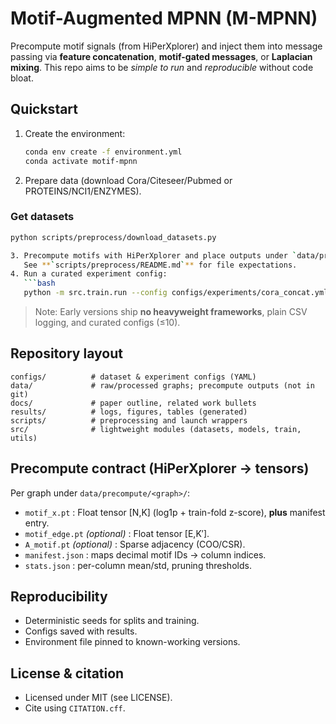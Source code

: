 # Motif-Augmented MPNN (M-MPNN)

Precompute motif signals (from HiPerXplorer) and inject them into message passing
via **feature concatenation**, **motif-gated messages**, or **Laplacian mixing**.
This repo aims to be *simple to run* and *reproducible* without code bloat.

## Quickstart
1. Create the environment:
   ```bash
   conda env create -f environment.yml
   conda activate motif-mpnn
   ```
2. Prepare data (download Cora/Citeseer/Pubmed or PROTEINS/NCI1/ENZYMES).
### Get datasets
```bash
python scripts/preprocess/download_datasets.py

3. Precompute motifs with HiPerXplorer and place outputs under `data/precompute/<graph>/`.
   See **`scripts/preprocess/README.md`** for file expectations.
4. Run a curated experiment config:
   ```bash
   python -m src.train.run --config configs/experiments/cora_concat.yml
   ```

> Note: Early versions ship **no heavyweight frameworks**, plain CSV logging, and curated configs (≤10).

## Repository layout
```
configs/          # dataset & experiment configs (YAML)
data/             # raw/processed graphs; precompute outputs (not in git)
docs/             # paper outline, related work bullets
results/          # logs, figures, tables (generated)
scripts/          # preprocessing and launch wrappers
src/              # lightweight modules (datasets, models, train, utils)
```

## Precompute contract (HiPerXplorer → tensors)
Per graph under `data/precompute/<graph>/`:
- `motif_x.pt` : Float tensor [N,K] (log1p + train-fold z-score), **plus** manifest entry.
- `motif_edge.pt` *(optional)* : Float tensor [E,K′].
- `A_motif.pt` *(optional)* : Sparse adjacency (COO/CSR).
- `manifest.json` : maps decimal motif IDs → column indices.
- `stats.json` : per-column mean/std, pruning thresholds.

## Reproducibility
- Deterministic seeds for splits and training.
- Configs saved with results.
- Environment file pinned to known-working versions.

## License & citation
- Licensed under MIT (see LICENSE).
- Cite using `CITATION.cff`.
